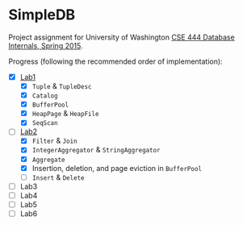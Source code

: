 SimpleDB
========

Project assignment for University of Washington [CSE 444 Database Internals, Spring 2015](
https://courses.cs.washington.edu/courses/cse444/15sp/).

Progress (following the recommended order of implementation):

- [X] [Lab1](https://courses.cs.washington.edu/courses/cse444/15sp/labs/lab1/lab1.html)
    - [X] `Tuple` & `TupleDesc`
    - [X] `Catalog`
    - [X] `BufferPool`
    - [X] `HeapPage` & `HeapFile`
    - [X] `SeqScan`
- [ ] [Lab2](https://courses.cs.washington.edu/courses/cse444/15sp/labs/lab2/lab2.html)
    - [X] `Filter` & `Join`
    - [X] `IntegerAggregator` & `StringAggregator`
    - [X] `Aggregate`
    - [X] Insertion, deletion, and page eviction in `BufferPool`
    - [ ] `Insert` & `Delete`
- [ ] Lab3
- [ ] Lab4
- [ ] Lab5
- [ ] Lab6
